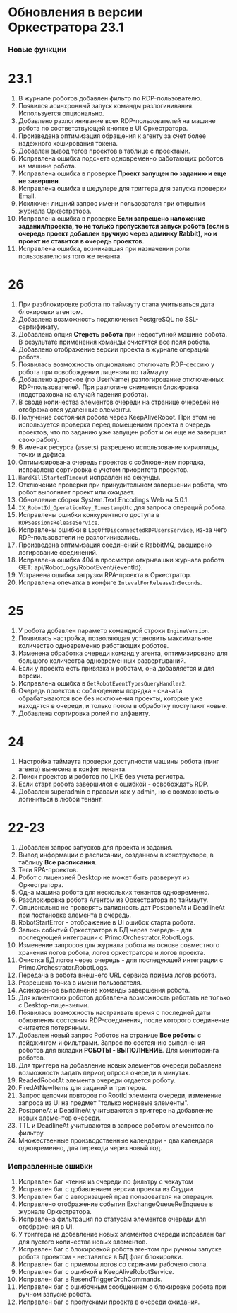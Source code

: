 # Обновления в версии Оркестратора 23.1

### Новые функции

# 23.1

1. В журнале роботов добавлен фильтр по RDP-пользователю.
1. Появился асинхронный запуск команды разлогинивания. Используется опционально. 
1. Добавлено разлогинивание всех RDP-пользователей на машине робота по соответствующей кнопке в UI Оркестратора.
1. Произведена оптимизация обращения к агенту за счет более надежного хэширования токена.
1. Добавлен вывод тегов проектов в таблице с проектами.
1. Исправлена ошибка подсчета одновременно работающих роботов на машине робота.
1. Исправлена ошибка в проверке **Проект запущен по заданию и еще не завершен**.
1. Исправлена ошибка в шедулере для триггера для запуска проверки Email.
1. Исключен лишний запрос имени пользователя при открытии журнала Оркестратора.
1. Исправлена ошибка в проверке **Если запрещено наложение задания/проекта, то не только пропускается запуск робота (если в очередь проект добавлен вручную через админку Rabbit), но и проект не ставится в очередь проектов**.
1. Исправлена ошибка, возникавшая при назначении роли пользователю из того же тенанта. 

# 26

1. При разблокировке робота по таймауту стала учитываться дата блокировки агентом.
1. Добавлена возможность подключения PostgreSQL по SSL-сертификату. 
1. Добавлена опция **Стереть робота** при недоступной машине робота. В результате применения команды очистятся все поля робота.
1. Добавлено отображение версии проекта в журнале операций робота. 
1. Появилась возможность опционально отключать RDP-сессию у робота при освобождении лицензии по таймауту.
1. Добавлено адресное (по UserName) разлогирование отключенных RDP-пользователей. При разлогине снимается блокировка (подстраховка на случай падения робота).
1. В своде количества элементов очереди на странице очередей не отображаются удаленные элементы.
1. Получение состояния робота через KeepAliveRobot. При этом не используется проверка перед помещением проекта в очередь проектов, что по заданию уже запущен робот и он еще не завершил свою работу. 
1. В именах ресурса (assets) разрешено использование кириллицы, точки и дефиса.
1. Оптимизирована очередь проектов с соблюдением порядка, исправлена сортировка с учетом приоритета проектов.
1. `HardKillStartedTimeout` исправлен на секунды.
1. Отключение проверки при принудительном завершении робота, что робот выполняет проект или ожидает.
1. Обновление сборки System.Text.Encodings.Web на 5.0.1.
1. `IX_RobotId_OperationKey_TimestampUtc` для запроса операций робота.
1. Исправлены ошибки конкурентного доступа в `RDPSessionsReleaseService`.
1. Исправлены ошибки в `LogOffDisconnectedRDPUsersService`, из-за чего RDP-пользователи не разлогинивались.
1. Произведена оптимизация соединений с RabbitMQ, расширено логирование соединений.
1. Исправлена ошибка 404 в просмотре открывашки журнала робота GET: api/RobotLogs/RobotEvent/{eventId}.
1. Устранена ошибка загрузки RPA-проекта в Оркестратор. 
1. Исправлена опечатка в конфиге `IntevalForReleaseInSeconds`.


# 25
1. У робота добавлен параметр командной строки `EngineVersion`.
1. Появилась настройка, позволяющая установить максимальное количество одновременно работающих роботов.
1. Изменена обработка очереди команд у агента, оптимизировано для большого количества одновременных развертываний.
1. Если у проекта есть привязка к роботам, она добавляется и для версии.
1. Исправлена ошибка в `GetRobotEventTypesQueryHandler2`.
1. Очередь проектов с соблюдением порядка - сначала обрабатываются все без исключения проекты, которые уже находятся в очереди, и только потом в обработку поступают новые.
1. Добавлена сортировка ролей по алфавиту.


# 24

1. Настройка таймаута проверки доступности машины робота (пинг агента) вынесена в конфиг тенанта.
1. Поиск проектов и роботов по LIKE без учета регистра.
1. Если старт робота завершился с ошибкой - освобождать RDP. 
1. Добавлен superadmin с правами как у admin, но с возможностью логиниться в любой тенант.


# 22-23

1. Добавлен запрос запусков для проекта и задания.
2. Вывод информации о расписании, созданном в конструкторе, в таблицу **Все расписания**.
3. Теги RPA-проектов.
4. Робот с лицензией Desktop не может быть развернут из Оркестратора.
5. Одна машина робота для нескольких тенантов одновременно.
6. Разблокировка робота Агентом из Оркестратора по таймауту.
7. Опционально не проверять валидность дат PostponeAt и DeadlineAt при постановке элемента в очередь.
8. RobotStartError - отображение в UI ошибок старта робота.
9. Запись событий Оркестратора в БД через очередь - для последующей интеграции с Primo.Orchestrator.RobotLogs.
10. Изменение запросов для журнала робота на основе совместного хранения логов робота, логов оркестратора и логов проекта.
11. Очистка БД логов через очередь - для последующей интеграции с Primo.Orchestrator.RobotLogs.
12. Передача в робота внешнего URL сервиса приема логов робота.
13. Разрешена точка в имени пользователя.
14. Асинхронное выполнение команды завершения робота.
1. Для клиентских роботов добавлена возможность работать не только с Desktop-лицензиями.
2. Появилась возможность настраивать время с последней даты обновления состояния RDP-соединения, после которого соединение считается потерянным.
3. Добавлен новый запрос Роботов на странице **Все роботы** с пейджингом и фильтрами. Запрос по состоянию выполнения роботов для вкладки **РОБОТЫ - ВЫПОЛНЕНИЕ**. Для мониторинга роботов.
4. Для триггера на добавление новых элементов очереди добавлена возможность задать период опроса очереди в минутах.
5. ReadedRobotAt элемента очереди отдается роботу.
6. FiredAtNewItems для заданий и триггеров.
7. Запрос цепочки повторов по RootId элемента очереди, изменение запроса из UI на предмет "только корневые элементы".
8. PostponeAt и DeadlineAt учитываются в триггере на добавление новых элементов очереди.
9. TTL и DeadlineAt учитываются в запросе роботом элементов по фильтру.
10. Множественные производственные календари - два календаря одновременно, для перехода через новый год.

### Исправленные ошибки

1. Исправлен баг чтения из очереди по фильтру с чекаутом 
1. Исправлен баг с добавлением версии проекта из Студии 
1. Исправлен баг с авторизацией прав пользователя на операции.
1. Исправлено отображение события ExchangeQueueReEnqueue в журнале Оркестратора.
1. Исправлена фильтрация по статусам элементов очереди для отображения в UI.
1. У триггера на добавление новых элементов очереди исправлен баг для пустого количества новых элементов.
1. Исправлен баг с блокировкой робота агентом при ручном запуске робота  проектом - неставился в БД флаг блокировки.
1. Исправлен баг с приемом логов со скринами рабочего стола.
1. Исправлен баг с ошибкой в KeepAliveRobotService.
1. Исправлен баг в ResendTriggerOrchCommands.
1. Исправлен баг с ошибочным сообщением о блокировке робота при ручном запуске робота.
1. Исправлен баг с пропусками проекта в очереди ожидания.
